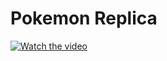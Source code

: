 # Pokemon Replica

[![Watch the video](https://img.youtube.com/vi/79Qk_ImR_KQ/maxresdefault.jpg)](https://youtu.be/79Qk-ImR_KQ)
